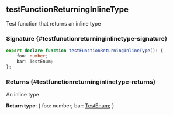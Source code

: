 ## testFunctionReturningInlineType

Test function that returns an inline type

### Signature {#testfunctionreturninginlinetype-signature}

```typescript
export declare function testFunctionReturningInlineType(): {
    foo: number;
    bar: TestEnum;
};
```

### Returns {#testfunctionreturninginlinetype-returns}

An inline type

**Return type**: {     foo: number;     bar: [TestEnum](docs/test-suite-a/testenum-enum); }
